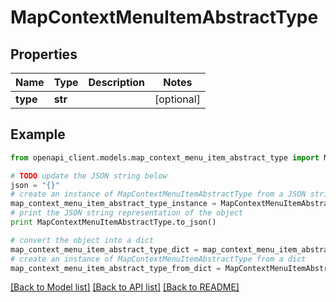 # MapContextMenuItemAbstractType


## Properties
Name | Type | Description | Notes
------------ | ------------- | ------------- | -------------
**type** | **str** |  | [optional] 

## Example

```python
from openapi_client.models.map_context_menu_item_abstract_type import MapContextMenuItemAbstractType

# TODO update the JSON string below
json = "{}"
# create an instance of MapContextMenuItemAbstractType from a JSON string
map_context_menu_item_abstract_type_instance = MapContextMenuItemAbstractType.from_json(json)
# print the JSON string representation of the object
print MapContextMenuItemAbstractType.to_json()

# convert the object into a dict
map_context_menu_item_abstract_type_dict = map_context_menu_item_abstract_type_instance.to_dict()
# create an instance of MapContextMenuItemAbstractType from a dict
map_context_menu_item_abstract_type_from_dict = MapContextMenuItemAbstractType.from_dict(map_context_menu_item_abstract_type_dict)
```
[[Back to Model list]](../README.md#documentation-for-models) [[Back to API list]](../README.md#documentation-for-api-endpoints) [[Back to README]](../README.md)


